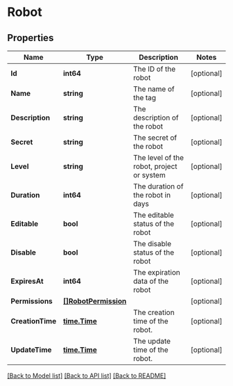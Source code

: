 # Robot

## Properties

Name | Type | Description | Notes
------------ | ------------- | ------------- | -------------
**Id** | **int64** | The ID of the robot | [optional] 
**Name** | **string** | The name of the tag | [optional] 
**Description** | **string** | The description of the robot | [optional] 
**Secret** | **string** | The secret of the robot | [optional] 
**Level** | **string** | The level of the robot, project or system | [optional] 
**Duration** | **int64** | The duration of the robot in days | [optional] 
**Editable** | **bool** | The editable status of the robot | [optional] 
**Disable** | **bool** | The disable status of the robot | [optional] 
**ExpiresAt** | **int64** | The expiration data of the robot | [optional] 
**Permissions** | [**[]RobotPermission**](RobotPermission.md) |  | [optional] 
**CreationTime** | [**time.Time**](time.Time.md) | The creation time of the robot. | [optional] 
**UpdateTime** | [**time.Time**](time.Time.md) | The update time of the robot. | [optional] 

[[Back to Model list]](../README.md#documentation-for-models) [[Back to API list]](../README.md#documentation-for-api-endpoints) [[Back to README]](../README.md)


